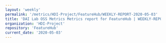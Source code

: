 ```yaml
---
layout: 'weekly'
permalink: '/metrics/HDI-Project/FeatureHub/WEEKLY-REPORT-2020-05-03'
title: 'DAI Lab OSS Metrics Metrics report for FeatureHub | WEEKLY-REPORT-2020-05-03'
organization: 'HDI-Project'
repository: 'FeatureHub'
current_date: '2020-05-03'
---
```

